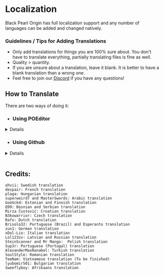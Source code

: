 # Localization

Black Pearl Origin has full localization support and any number of languages can be added and changed natively.

### Guidelines / Tips for Adding Translations

-   Only add translations for things you are 100% sure about. You don't have to translate everything, partially translating files is fine as well.
-   Quality > quantity.
-   If you are unsure about a translation, leave it blank. It is better to have a blank translation than a wrong one.
-   Feel free to join our [Discord](https://discord.gg/WpBr3hJVf5) if you have any questions!

## How to Translate

There are two ways of doing it:<br>

-   ### Using POEditor
<details>

1. Create an account on [POEditor](https://poeditor.com)
2. Join [our project](https://poeditor.com/join/project/GMut4xJe7I) on it
3. Search for the language you'd like to translate. If it isn't listed, feel free to ask for it to be added via [Discord](https://discord.gg/WpBr3hJVf5)
4. Start translating!
 </details>

-   ### Using Github
<details>

1. [Fork the repo](https://github.com/BlackPearlOrigin/blackpearlorigin/fork)
2. Create a branch `git checkout -b klingon-translation`
3. Go to `src/locale/lang`
4. Create a new file named after the [2-letter ISO code (ISO-639-1)](https://en.wikipedia.org/wiki/List_of_ISO_639-1_codes)
5. Copy the `en.json` file into it
6. Edit the file but not the keys (Example: `loadingText`)
7. Push the changes into your fork adhering to [CONTRIBUTING.md](./CONTRIBUTING.md)
8. Open a PR.

</details>
<br>

## Credits:

    ohvii: Swedish translation
    despair: French translation
    plaga: Hungarian translation
    superweird7 and MasterSwords: Arabic translation
    GooUckd: Estonian and Finnish translation
    Q99: Bosnian and Serbian translation
    Mirza Čustović: Croatian translation
    N3kowarrior: Czech translation
    Rafo: Dutch translation
    Brisolo32: Portuguese (Brazil) and Esperanto translation
    zun1: German translation
    xDal-Lio: Italian translation
    Lol123zv: Latvian and Russian translation
    SteinScanner and Mr Mango:	Polish translation
    Sup3r: Portuguese (Portugal) translation
    AlexanderMaxRanabel: Turkish translation
    SoulStyle: Romanian translation
    TeeNam:	Vietnamese translation (To be finished)
    lyubomir501: Bulgarian translation
    Sweeflyboy: Afrikaans translation
